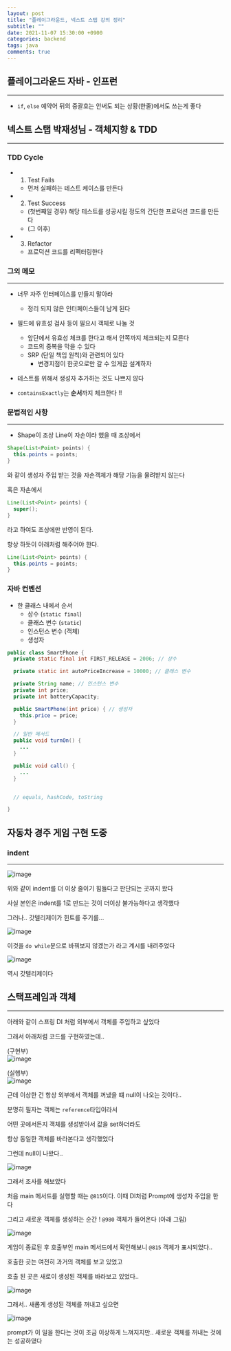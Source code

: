 ```yaml
---
layout: post
title: "플레이그라운드, 넥스트 스탭 강의 정리"
subtitle: ""
date: 2021-11-07 15:30:00 +0900
categories: backend
tags: java
comments: true
---
```


## 플레이그라운드 자바 - 인프런

---

- `if`, `else` 예약어 뒤의 중괄호는 안써도 되는 상황(한줄)에서도 쓰는게 좋다

## 넥스트 스탭 박재성님 - 객체지향 & TDD

---

### TDD Cycle

- 1. Test Fails
  - 먼저 실패하는 테스트 케이스를 만든다
- 2. Test Success
  - (첫번째일 경우) 해당 테스트를 성공시킬 정도의 간단한 프로덕션 코드를 만든다
  - (그 이후)
- 3. Refactor
  - 프로덕션 코드를 리펙터링한다

### 그외 메모

---

- 너무 자주 인터페이스를 만들지 말아라

  - 정리 되지 않은 인터페이스들이 남게 된다

- 필드에 유효성 검사 등이 필요시 객체로 나눌 것

  - 앞단에서 유효성 체크를 한다고 해서 안쪽까지 체크되는지 모른다
  - 코드의 중복을 막을 수 있다
  - SRP (단일 책임 원칙)와 관련되어 있다
    - 변경지점이 한곳으로만 갈 수 있게끔 설계하자

- 테스트를 위해서 생성자 추가하는 것도 나쁘지 않다

- `containsExactly`는 **순서**까지 체크한다 !!

### 문법적인 사항

---

- Shape이 조상 Line이 자손이라 했을 때 조상에서

```java
Shape(List<Point> points) {
  this.points = points;
}
```

와 같이 생성자 주입 받는 것을 자손객체가 해당 기능을 물려받지 않는다

혹은 자손에서

```java
Line(List<Point> points) {
  super();
}
```

라고 하여도 조상에만 반영이 된다.

항상 하듯이 아래처럼 해주어야 한다.

```java
Line(List<Point> points) {
  this.points = points;
}
```

### 자바 컨벤션

- 한 클래스 내에서 순서
  - 상수 (`static final`)
  - 클래스 변수 (`static`)
  - 인스턴스 변수 (객체)
  - 생성자

```java
public class SmartPhone {
  private static final int FIRST_RELEASE = 2006; // 상수

  private static int autoPriceIncrease = 10000; // 클래스 변수

  private String name; // 인스턴스 변수
  private int price;
  private int batteryCapacity;

  public SmartPhone(int price) { // 생성자
    this.price = price;
  }

  // 일반 메서드
  public void turnOn() {
    ...
  }

  public void call() {
    ...
  }


  // equals, hashCode, toString

}
```

## 자동차 경주 게임 구현 도중

### indent

---

![image](https://user-images.githubusercontent.com/66164361/142017242-341e5226-6a91-4315-8b24-3c20a387dd42.png)

위와 같이 indent를 더 이상 줄이기 힘들다고 판단되는 곳까지 왔다

사실 본인은 indent를 1로 만드는 것이 더이상 불가능하다고 생각했다

그러나.. 갓텔리제이가 힌트를 주기를...

![image](https://user-images.githubusercontent.com/66164361/142017625-640925cb-3b66-4edd-aaec-632c10181fe8.png)

이것을 `do while`문으로 바꿔보지 않겠는가 라고 계시를 내려주었다

![image](https://user-images.githubusercontent.com/66164361/142017793-fd9fc0d8-0e70-4c9d-b5d0-863372e675ed.png)

역시 갓텔리제이다

## 스택프레임과 객체

---

아래와 같이 스프링 DI 처럼 외부에서 객체를 주입하고 싶었다

그래서 아래처럼 코드를 구현하였는데..

(구현부)  
![image](https://user-images.githubusercontent.com/66164361/142428308-35a2b099-f816-4a6b-a357-6b0556071f80.png)

(실행부)  
![image](https://user-images.githubusercontent.com/66164361/142428485-822b8a7e-2ff4-46a7-a363-969c11805929.png)

근데 이상한 건 항상 외부에서 객체를 꺼냈을 떄 null이 나오는 것이다..

분명히 필자는 객체는 `reference`타입이라서

어떤 곳에서든지 객체를 생성받아서 값을 set하더라도

항상 동일한 객체를 바라본다고 생각했었다

그런데 null이 나왔다..

![image](https://user-images.githubusercontent.com/66164361/142427722-3dfc963a-e444-48c5-b6cc-abcde1c2e4b6.png)

그래서 조사를 해보았다

처음 main 메서드를 실행할 때는 `@815`이다. 이때 DI처럼 Prompt에 생성자 주입을 한다

그리고 새로운 객체를 생성하는 순간 ! `@980` 객체가 들어온다 (아래 그림)

![image](https://user-images.githubusercontent.com/66164361/142427805-e3746cd8-583f-4957-9aa8-30a7e947f28f.png)

게임이 종료된 후 호출부인 main 메서드에서 확인해보니 `@815` 객체가 표시되었다..

호출한 곳는 여전히 과거의 객체를 보고 있었고

호출 된 곳은 새로이 생성된 객체를 바라보고 있었다..

![image](https://user-images.githubusercontent.com/66164361/142427938-b450b27a-d07c-4c58-94d3-6cd8f5a7e35f.png)

그래서.. 새롭게 생성된 객체를 꺼내고 싶으면

![image](https://user-images.githubusercontent.com/66164361/142429671-48f74265-481d-40aa-ba32-ad35d8057242.png)

prompt가 이 일을 한다는 것이 조금 이상하게 느껴지지만.. 새로운 객체를 꺼내는 것에는 성공하였다
